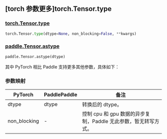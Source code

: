 ## [torch 参数更多]torch.Tensor.type

### [torch.Tensor.type](https://pytorch.org/docs/stable/generated/torch.Tensor.type.html#torch.Tensor.type)

```python
torch.Tensor.type(dtype=None, non_blocking=False, **kwargs)
```

### [paddle.Tensor.astype](https://www.paddlepaddle.org.cn/documentation/docs/zh/api/paddle/Tensor_cn.html#astype-dtype)

```python
paddle.Tensor.astype(dtype)
```

其中 PyTorch 相比 Paddle 支持更多其他参数，具体如下：

### 参数映射

| PyTorch      | PaddlePaddle | 备注                                                         |
| ------------ | ------------ | ------------------------------------------------------------ |
| dtype        | dtype        | 转换后的 dtype。                                             |
| non_blocking | -            | 控制 cpu 和 gpu 数据的异步复制，Paddle 无此参数，暂无转写方式。 |
